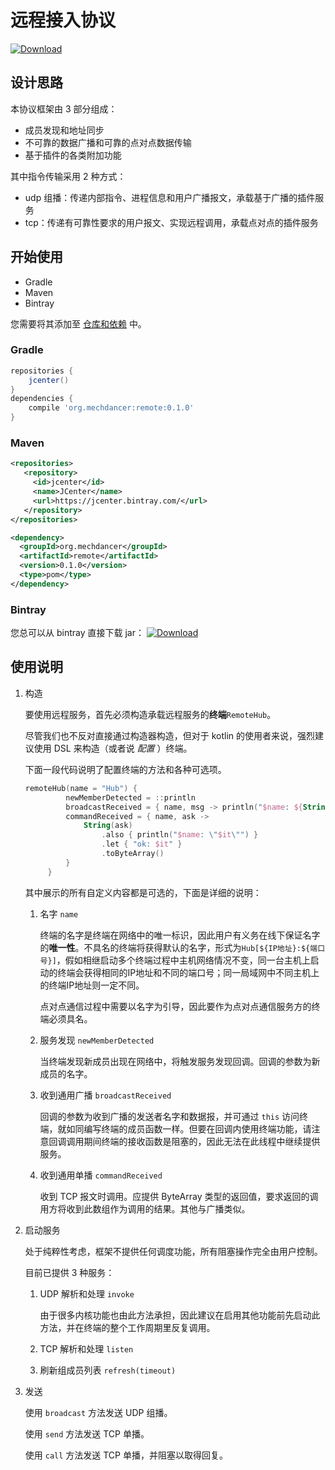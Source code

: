 # 远程接入协议

[ ![Download](https://api.bintray.com/packages/mechdancer/maven/remote/images/download.svg) ](https://bintray.com/mechdancer/maven/remote/_latestVersion)
## 设计思路

本协议框架由 3 部分组成：

* 成员发现和地址同步
* 不可靠的数据广播和可靠的点对点数据传输
* 基于插件的各类附加功能

其中指令传输采用 2 种方式：

* udp 组播：传递内部指令、进程信息和用户广播报文，承载基于广播的插件服务
* tcp：传递有可靠性要求的用户报文、实现远程调用，承载点对点的插件服务

## 开始使用

* Gradle
* Maven
* Bintray

您需要将其添加至  [仓库和依赖](https://docs.gradle.org/current/userguide/declaring_dependencies.html) 中。

### Gradle

```groovy
repositories {
    jcenter()
}
dependencies {
    compile 'org.mechdancer:remote:0.1.0'
}
```

### Maven

```xml
<repositories>
   <repository>
     <id>jcenter</id>
     <name>JCenter</name>
     <url>https://jcenter.bintray.com/</url>
   </repository>
</repositories>

<dependency>
  <groupId>org.mechdancer</groupId>
  <artifactId>remote</artifactId>
  <version>0.1.0</version>
  <type>pom</type>
</dependency>
```

### Bintray

您总可以从 bintray 直接下载 jar： [ ![Download](https://api.bintray.com/packages/mechdancer/maven/remote/images/download.svg) ](https://bintray.com/mechdancer/maven/remote/_latestVersion)

## 使用说明

1. 构造

   要使用远程服务，首先必须构造承载远程服务的**终端**`RemoteHub`。 

   尽管我们也不反对直接通过构造器构造，但对于 kotlin 的使用者来说，强烈建议使用 DSL 来构造（或者说 *配置* ）终端。

   下面一段代码说明了配置终端的方法和各种可选项。

   ```kotlin
   remoteHub(name = "Hub") {
   			newMemberDetected = ::println
   			broadcastReceived = { name, msg -> println("$name: ${String(msg)}") }
   			commandReceived = { name, ask ->
   				String(ask)
   					.also { println("$name: \"$it\"") }
   					.let { "ok: $it" }
   					.toByteArray()
   			}
   		}
   ```

   其中展示的所有自定义内容都是可选的，下面是详细的说明：

   1. 名字 `name`

      终端的名字是终端在网络中的唯一标识，因此用户有义务在线下保证名字的**唯一性**。不具名的终端将获得默认的名字，形式为`Hub[${IP地址}:${端口号}]`，假如相继启动多个终端过程中主机网络情况不变，同一台主机上启动的终端会获得相同的IP地址和不同的端口号；同一局域网中不同主机上的终端IP地址则一定不同。

      点对点通信过程中需要以名字为引导，因此要作为点对点通信服务方的终端必须具名。

   2. 服务发现 `newMemberDetected`

      当终端发现新成员出现在网络中，将触发服务发现回调。回调的参数为新成员的名字。

   3. 收到通用广播 `broadcastReceived`

      回调的参数为收到广播的发送者名字和数据报，并可通过 `this` 访问终端，就如同编写终端的成员函数一样。但要在回调内使用终端功能，请注意回调调用期间终端的接收函数是阻塞的，因此无法在此线程中继续提供服务。

   4. 收到通用单播 `commandReceived`

      收到 TCP 报文时调用。应提供 ByteArray 类型的返回值，要求返回的调用方将收到此数组作为调用的结果。其他与广播类似。

2. 启动服务

   处于纯粹性考虑，框架不提供任何调度功能，所有阻塞操作完全由用户控制。

   目前已提供 3 种服务：

   1. UDP 解析和处理 `invoke`

      由于很多内核功能也由此方法承担，因此建议在启用其他功能前先启动此方法，并在终端的整个工作周期里反复调用。

   2. TCP 解析和处理 `listen`

   3. 刷新组成员列表 `refresh(timeout)`

3. 发送

   使用 `broadcast` 方法发送 UDP 组播。

   使用 `send` 方法发送 TCP 单播。

   使用 `call` 方法发送 TCP 单播，并阻塞以取得回复。

